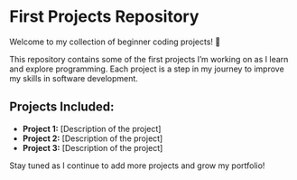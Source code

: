 # First Projects Repository

Welcome to my collection of beginner coding projects! 🚀

This repository contains some of the first projects I’m working on as I learn and explore programming. Each project is a step in my journey to improve my skills in software development.

## Projects Included:
- **Project 1:** [Description of the project]
- **Project 2:** [Description of the project]
- **Project 3:** [Description of the project]

Stay tuned as I continue to add more projects and grow my portfolio!
